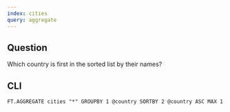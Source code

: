 ```yaml
---
index: cities
query: aggregate
---
```


## Question

Which country is first in the sorted list by their names?

## CLI

```
FT.AGGREGATE cities "*" GROUPBY 1 @country SORTBY 2 @country ASC MAX 1
```